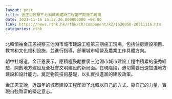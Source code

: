 ```yaml
---
layout: post
title: 金正恩視察三池淵城市建設工程第三期施工現場
date: 2021-11-16 15:37:26.000000000 +08:00
link: https://news.rthk.hk/rthk/ch/component/k2/1620050-20211116.htm
categories: rthk
---
```


北韓領袖金正恩視察三池淵市城市建設工程第三期施工現場，包括住房建設項目、教育和文化福利設施，並進行指導，部署城市經營及農業工作具體方向。

朝中社報道，金正恩表示，應積極鼓勵推廣三池淵市城市建設工程中積累的優秀經驗，開創地方建設及全社會文明建設的新局面。在現階段，迫切需要迅速加強地方建設和設計能力，奠定物質技術基礎，以扎實推進黨的建設政策。

金正恩又說，近四年的城市建設工程印證了北韓以自己的方式、靠自己的力量，實現自強致富的堅定意志。
